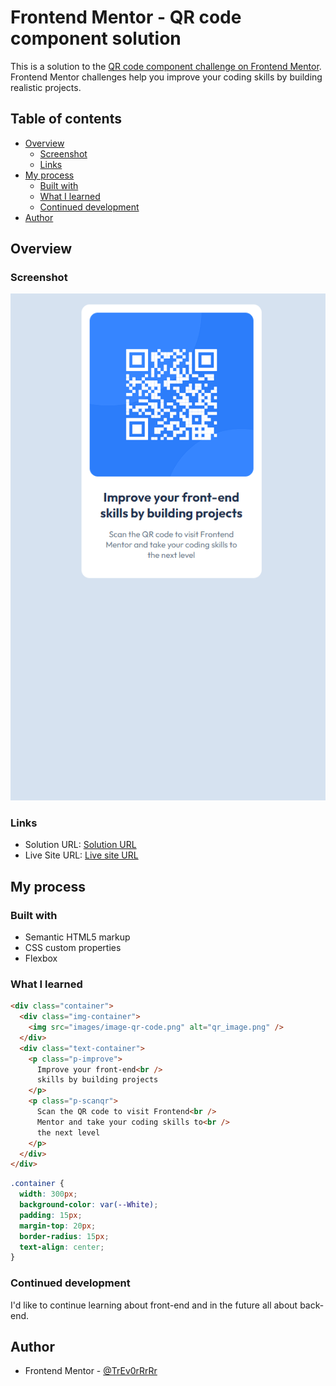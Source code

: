 # Frontend Mentor - QR code component solution

This is a solution to the [QR code component challenge on Frontend Mentor](https://www.frontendmentor.io/challenges/qr-code-component-iux_sIO_H). Frontend Mentor challenges help you improve your coding skills by building realistic projects.

## Table of contents

- [Overview](#overview)
  - [Screenshot](#screenshot)
  - [Links](#links)
- [My process](#my-process)
  - [Built with](#built-with)
  - [What I learned](#what-i-learned)
  - [Continued development](#continued-development)
- [Author](#author)

## Overview

### Screenshot

![](./screenshot.png)

### Links

- Solution URL: [Solution URL](https://github.com/TrEv0rRrRr/qr-component)
- Live Site URL: [Live site URL](https://trev0rrrrr.github.io/qr-component/)

## My process

### Built with

- Semantic HTML5 markup
- CSS custom properties
- Flexbox

### What I learned

```html
<div class="container">
  <div class="img-container">
    <img src="images/image-qr-code.png" alt="qr_image.png" />
  </div>
  <div class="text-container">
    <p class="p-improve">
      Improve your front-end<br />
      skills by building projects
    </p>
    <p class="p-scanqr">
      Scan the QR code to visit Frontend<br />
      Mentor and take your coding skills to<br />
      the next level
    </p>
  </div>
</div>
```

```css
.container {
  width: 300px;
  background-color: var(--White);
  padding: 15px;
  margin-top: 20px;
  border-radius: 15px;
  text-align: center;
}
```

### Continued development

I'd like to continue learning about front-end and in the future all about back-end.

## Author

- Frontend Mentor - [@TrEv0rRrRr](https://www.frontendmentor.io/profile/TrEv0rRrRr)
